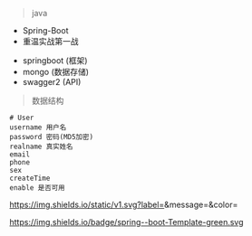 
> java

* Spring-Boot
* 重温实战第一战


- springboot (框架)
- mongo (数据存储)
- swagger2 (API)


> 数据结构

```
# User
username 用户名
password 密码(MD5加密)
realname 真实姓名
email
phone
sex
createTime
enable 是否可用
```

https://img.shields.io/static/v1.svg?label=<LABEL>&message=<MESSAGE>&color=<COLOR>
  
https://img.shields.io/badge/spring--boot-Template-green.svg

